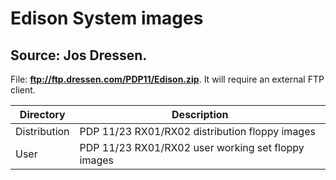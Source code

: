 # Edison System images

## Source: **Jos Dressen**.

File: **ftp://ftp.dressen.com/PDP11/Edison.zip**. It will require an external FTP client.

|Directory   | Description                                      |
|------------|--------------------------------------------------|
|Distribution|PDP 11/23 RX01/RX02 distribution floppy images    |
|User        |PDP 11/23 RX01/RX02 user working set floppy images|

